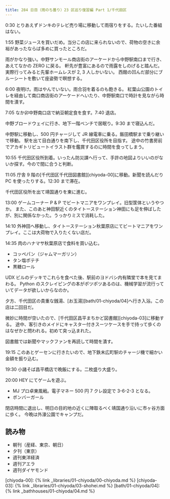 ```yaml
---
title: 284 日目（雨のち曇り）23 区巡り復習編 Part 1/千代田区
---
```


0:30 とりあえずドンキのテレビ売り場に移動して雨宿りをする。たいした番組はない。

1:55 野菜ジュースを買いだめ。当分この店に来られないので、荷物の空きに余裕があったならば多めに買ったところだ。

雨がかなり強い。中野サンモール商店街のアーケードから中野駅南口まで行き、あえてなかの ZERO に戻る。
軒先が豊富にあるので雨露をしのげると踏んだ。実際行ってみると先輩ホームレスが 2, 3 人しかいない。
西館の凹んだ部分にブルーシートを敷いて座姿勢で瞑想する。

6:00 夜明け。雨はやんでいない。雨合羽を着るのも飽きる。
紅葉山公園のトイレを経由して南口商店街のアーケードへいたり、中野駅南口で時計を見ながら時間を潰す。

7:05 なか卯中野南口店で納豆朝定食を食す。7:40 退店。

中野ブロードウェイに行き、地下一階ベンチで居眠り。9:30 まで寝込んだ。

中野駅に移動し、500 円チャージして JR 線電車に乗る。飯田橋駅まで乗り継いで移動。
駅を出て目白通りを南下し、千代田区役所を目指す。
途中の竹書房前でアカギトリビュートイラスト群を鑑賞するのに時間を食ってしまう。

10:55 千代田区役所到着。いったん防災課へ行って、手許の地図よりいいのがないか探す。今ので間に合うと判断。

11:05 庁舎 9 階の[千代田区千代田図書館][chiyoda-00]に移動。新聞を読んだり PC を使ったりする。12:30 まで滞在。

千代田区役所を出て靖国通りを東に進む。

13:00 ゲームコーナー P & P でビートマニアをワンプレイ。旧型筐体というやつか。
また、このあと神田駅近くのタイトーステーション神田にも足を伸ばしたが、別に関係なかった。うっかりミスで消耗した。

14:10 外神田へ移動し、タイトーステーション秋葉原店にてビートマニアをワンプレイ。ここは大荷物で入りたくない店だ。

14:35 肉のハナマサ秋葉原店で食料を買い込む。

* コッペパン（ジャムマーガリン）
* タン塩ポテチ
* 黒糖ロール

UDX ビルのデッキでこれらを食べた後、駅前のヨドバシ内有隣堂で本を見てまわる。
Python のスクレイピングの本がポツポツあるのは、機械学習が流行っていてデータが欲しいからなのか。

夕方、千代田区の貴重な銭湯、[お玉湯][bath/01-chiyoda/04]へ行き入浴。この店は二回目だ。

微妙に時間が空いたので、[千代田区昌平まちかど図書館][chiyoda-03]に移動する。
途中、客引きのメイドにキャスター付きスーツケースを手で持って歩くのはなぜかと問われる。初めて突っ込まれた。

図書館では新聞やマックファンを再読して時間を潰す。

19:15 このあとゲーセンに行きたいので、地下鉄末広町駅のチャージ機で細かい金額を振り込む。

19:30 小諸そば昌平橋店で晩飯にする。二枚盛り大盛り。

20:00 HEY にてゲームを遊ぶ。

* MJ プロ卓東風戦。電子マネー 500 円 7 クレ設定で 3-6-2-3 となる。
* ボンバーガール

閉店時間に退出し、明日の目的地の近くに陣取るべく靖国通り沿いに市ヶ谷方面に歩く。
今晩は外濠公園でキャンプだ。

## 読み物

* 朝刊（産経、東京、朝日）
* 夕刊（東京）
* 週刊東洋経済
* 週刊アエラ
* 週刊ダイヤモンド

[chiyoda-00]: {% link _libraries/01-chiyoda/00-chiyoda.md %}
[chiyoda-03]: {% link _libraries/01-chiyoda/03-shohei.md %}
[bath/01-chiyoda/04]: {% link _bathhouses/01-chiyoda/04.md %}

